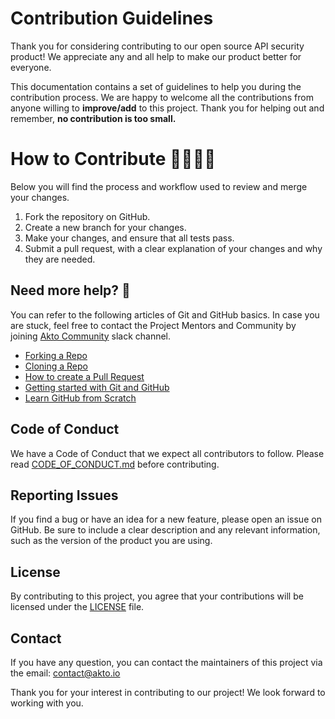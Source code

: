 # Contribution Guidelines

Thank you for considering contributing to our open source API security product! We appreciate any and all help to make our product better for everyone.

This documentation contains a set of guidelines to help you during the contribution process.
We are happy to welcome all the contributions from anyone willing to **improve/add** to this project.
Thank you for helping out and remember, **no contribution is too small.**

# How to Contribute 👩‍💻👨‍💻

Below you will find the process and workflow used to review and merge your changes.

1. Fork the repository on GitHub.
2. Create a new branch for your changes.
3. Make your changes, and ensure that all tests pass.
4. Submit a pull request, with a clear explanation of your changes and why they are needed.

## Need more help? 🤔

You can refer to the following articles of Git and GitHub basics. In case you are stuck, feel free to contact the Project Mentors and Community by joining [Akto Community](https://akto.io) slack channel.

- [Forking a Repo](https://help.github.com/en/github/getting-started-with-github/fork-a-repo)
- [Cloning a Repo](https://help.github.com/en/desktop/contributing-to-projects/creating-an-issue-or-pull-request)
- [How to create a Pull Request](https://opensource.com/article/19/7/create-pull-request-github)
- [Getting started with Git and GitHub](https://towardsdatascience.com/getting-started-with-git-and-github-6fcd0f2d4ac6)
- [Learn GitHub from Scratch](https://lab.github.com/githubtraining/introduction-to-github)


## Code of Conduct

We have a Code of Conduct that we expect all contributors to follow. Please read [CODE_OF_CONDUCT.md](CODE_OF_CONDUCT.md) before contributing.

## Reporting Issues

If you find a bug or have an idea for a new feature, please open an issue on GitHub. Be sure to include a clear description and any relevant information, such as the version of the product you are using.

## License

By contributing to this project, you agree that your contributions will be licensed under the [LICENSE](LICENSE) file.

## Contact

If you have any question, you can contact the maintainers of this project via the email: contact@akto.io

Thank you for your interest in contributing to our project! We look forward to working with you.

